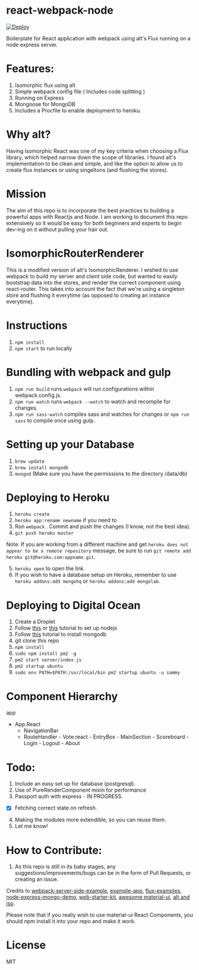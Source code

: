 react-webpack-node
==================

[![Deploy](https://www.herokucdn.com/deploy/button.png)](https://heroku.com/deploy)

Boilerplate for React application with webpack using alt's Flux running on a node express server.

Features:
==========
1. Isomorphic flux using alt
2. Simple webpack config file ( Includes code splitting )
3. Running on Express
4. Mongoose for MongoDB
5. Includes a Procfile to enable deployment to heroku.

Why alt?
==========
Having isomorphic React was one of my key criteria when choosing a Flux library, which helped narrow down the scope of libraries.
I found alt's implementation to be clean and simple, and like the option to allow us to create flux instances or using singeltons (and flushing the stores). 

Mission
=================
The aim of this repo is to incorporate the best practices to building a powerful apps with Reactjs and Node.
I am working to document this repo extensively so it would be easy for both beginners and experts to begin dev-ing on it without pulling your hair out.

IsomorphicRouterRenderer
=================
This is a modified version of alt's IsomorphicRenderer. I wished to use webpack to build my server and client side code, but wanted to easily bootstrap data into the stores, and render the correct component using react-router. This takes into account the fact that we're using a singleton store and flushing it everytime (as opposed to creating an instance everytime).

Instructions
================
1. `npm install`
2. `npm start` to run locally

Bundling with webpack and gulp
================
1. `npm run build` runs `webpack` will run configurations within webpack.config.js.
2. `npm run watch` runs `webpack --watch` to watch and recompile for changes.
3. `npm run sass-watch` compiles sass and watches for changes or `npm run sass` to compile once using gulp.

Setting up your Database
================
1. `brew update`
2. `brew install mongodb`
3. `mongod` (Make sure you have the permissions to the directory /data/db)

Deploying to Heroku
================
1. `heroku create`
2. `heroku app:rename newname` if you need to
3. Run `webpack` . Commit and push the changes (I know, not the best idea).
4. `git push heroku master`

  Note: If you are working from a different machine and get `heroku does not appear to be a remote repository`     message, be sure to run `git remote add heroku git@heroku.com:appname.git`.

5. `heroku open` to open the link
6. If you wish to have a database setup on Heroku, remember to use `heroku addons:add mongohq` or `heroku addons:add mongolab`. 

Deploying to Digital Ocean
=====================
1. Create a Droplet
2. Follow [this](https://www.digitalocean.com/community/tutorials/how-to-set-up-a-node-js-application-for-production-on-ubuntu-14-04) or
[this](https://www.digitalocean.com/community/tutorials/how-to-install-node-js-on-an-ubuntu-14-04-server) tutorial
to set up nodejs
3. Follow [this](https://www.digitalocean.com/community/tutorials/how-to-install-mongodb-on-ubuntu-12-04) tutorial to install mongodb
4. git clone this repo
5. `npm install`
6. `sudo npm install pm2 -g`
7. `pm2 start server/index.js`
8. `pm2 startup ubuntu`
9. `sudo env PATH=$PATH:/usr/local/bin pm2 startup ubuntu -u sammy`

Component Hierarchy
===================
app 
- App.React
	- NavigationBar
  - RouteHandler
		- Vote.react
			- EntryBox
			- MainSection
			- Scoreboard
		- Login
		- Logout
		- About

Todo:
================
1. Include an easy set up for database (postgresql).
2. Use of PureRenderComponent mixin for performance
3. Passport auth with express - IN PROGRESS.
- [x] Fetching correct state on refresh.
4. Making the modules more extendible, so you can reuse them.
5. Let me know!

How to Contribute:
=================
1. As this repo is still in its baby stages, any suggestions/improvements/bugs can be in the form of Pull Requests, or creating an issue.

Credits to [webpack-server-side-example](https://github.com/webpack/react-webpack-server-side-example), [example-app](https://github.com/webpack/example-app), [flux-examples](https://github.com/facebook/flux/tree/master/examples), [node-express-mongo-demo](https://github.com/madhums/node-express-mongoose-demo), [web-starter-kit](https://github.com/google/web-starter-kit), [awesome material-ui](https://github.com/callemall/material-ui), [alt and iso](https://github.com/goatslacker/iso/tree/master/examples/react-router-flux).

Please note that if you really wish to use material-ui React Components, you should npm install it into your repo and make it work.

License
===============
MIT